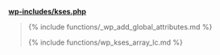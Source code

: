 <p><b><a href="https://developer.wordpress.org/reference/files/wp-includes/kses.php/">wp-includes/kses.php</a></b></p>

<blockquote>

{% include functions/_wp_add_global_attributes.md %}

{% include functions/wp_kses_array_lc.md %}

</blockquote>

